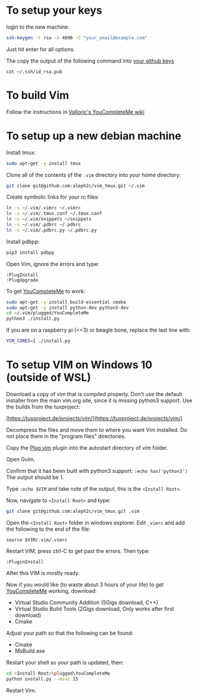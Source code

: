 # To setup your keys
login to the new machine:
```bash
ssh-keygen -t rsa -b 4096 -C "your_email@example.com"
```
Just hit enter for all options.

The copy the output of the following command into [your github keys](https://github.com/settings/keys)
```
cat ~/.ssh/id_rsa.pub
```

# To build Vim
Follow the instructions in [Valloric's YouCompleteMe wiki](https://github.com/ycm-core/YouCompleteMe/wiki/Building-Vim-from-source)

# To setup up a new debian machine
Install tmux:
```bash
sudo apt-get -y install tmux
```
Clone all of the contents of the `.vim` directory into your home directory:
```bash
git clone git@github.com:aleph2c/vim_tmux.git ~/.vim
```
Create symbolic links for your rc files:
```bash
ln -s ~/.vim/.vimrc ~/.vimrc
ln -s ~/.vim/.tmux.conf ~/.tmux.conf
ln -s ~/.vim/snippets ~/snippets
ln -s ~/.vim/.pdbrc ~/.pdbrc
ln -s ~/.vim/.pdbrc.py ~/.pdbrc.py
```
Install pdbpp:
```bash
pip3 install pdbpp
```

Open Vim, ignore the errors and type:
```
:PlugInstall
:PlugUpgrade
```
To get [YouCompleteMe](https://github.com/Valloric/YouCompleteMe) to work:
```bash
sudo apt-get -y install build-essential cmake
sudo apt-get -y install python-dev python3-dev
cd ~/.vim/plugged/YouCompleteMe
python3 ./install.py
```
If you are on a raspberry pi (<=3) or beagle bone, replace the last line with:
```bash
YCM_CORES=1 ./install.py
```
# To setup VIM on Windows 10 (outside of WSL)
Download a copy of vim that is compiled properly.  Don't use the default
installer from the main vim.org site, since it is missing python3 support.  Use
the builds from the tuxproject:

[https://tuxproject.de/projects/vim/](https://tuxproject.de/projects/vim/)

Decompress the files and move them to where you want Vim installed.  Do not
place them in the "program files" directories.

Copy the [Plug.vim](https://github.com/junegunn/vim-plug) plugin into the autostart directory of vim folder.

Open Gvim.  

Confirm that it has been built with python3 support:  `:echo has('python3')` The
output should be 1.

Type `:echo $VIM` and take note of the output, this is the `<Install Root>`.

Now, navigate to `<Install Root>` and type:
```bash
git clone git@github.com:aleph2c/vim_tmux.git .vim
```

Open the `<Install Root>` folder in windows explorer.  Edit `_vimrc` and add the
following to the end of the file:
```
source $VIM/.vim/.vimrc
```
Restart VIM, press ctrl-C to get past the errors.  Then type:
```
:PluginInstall 
```
After this VIM is mostly ready.

Now if you would like (to waste about 3 hours of your life) to get
[YouCompleteMe](https://github.com/Valloric/YouCompleteMe) working, download:

 * Virtual Studio Community Addition (5Gigs download, C++)
 * Virtual Studio Build Tools        (2Gigs download, Only works after first download)
 * Cmake

Adjust your path so that the following can be found:

 * Cmake
 * MsBuild.exe

Restart your shell so your path is updated, then:
```bash
cd <Install Root>\plugged\YouCompleteMe
python install.py --msvc 15
```
Restart Vim.
